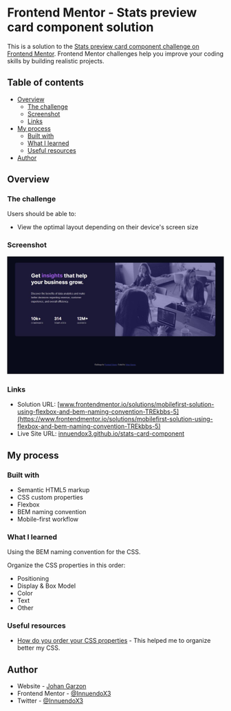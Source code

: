 # Frontend Mentor - Stats preview card component solution

This is a solution to the [Stats preview card component challenge on Frontend Mentor](https://www.frontendmentor.io/challenges/stats-preview-card-component-8JqbgoU62). Frontend Mentor challenges help you improve your coding skills by building realistic projects. 

## Table of contents

- [Overview](#overview)
  - [The challenge](#the-challenge)
  - [Screenshot](#screenshot)
  - [Links](#links)
- [My process](#my-process)
  - [Built with](#built-with)
  - [What I learned](#what-i-learned)
  - [Useful resources](#useful-resources)
- [Author](#author)


## Overview

### The challenge

Users should be able to:

- View the optimal layout depending on their device's screen size

### Screenshot

![Screenshot of the result](./images/screenshot.jpg)

### Links

- Solution URL: [www.frontendmentor.io/solutions/mobilefirst-solution-using-flexbox-and-bem-naming-convention-TREkbbs-5](https://www.frontendmentor.io/solutions/mobilefirst-solution-using-flexbox-and-bem-naming-convention-TREkbbs-5)
- Live Site URL: [innuendox3.github.io/stats-card-component](https://innuendox3.github.io/stats-card-component/)

## My process

### Built with

- Semantic HTML5 markup
- CSS custom properties
- Flexbox
- BEM naming convention
- Mobile-first workflow

### What I learned

Using the BEM naming convention for the CSS.

Organize the CSS properties in this order:
- Positioning
- Display & Box Model
- Color
- Text
- Other

### Useful resources

- [How do you order your CSS properties](https://css-tricks.com/poll-results-how-do-you-order-your-css-properties/) - This helped me to organize better my CSS.


## Author

- Website - [Johan Garzon](https://www.johangarzon.com)
- Frontend Mentor - [@InnuendoX3](https://www.frontendmentor.io/profile/InnuendoX3)
- Twitter - [@InnuendoX3](https://www.twitter.com/InnuendoX3)



